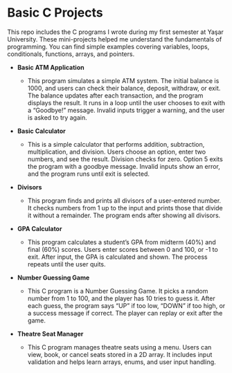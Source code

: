 # Basic C Projects
This repo includes the C programs I wrote during my first semester at Yaşar University. These mini-projects helped me understand the fundamentals of programming. You can find simple examples covering variables, loops, conditionals, functions, arrays, and pointers.

- **Basic ATM Application**
  * This program simulates a simple ATM system. The initial balance is 1000, and users can check their balance, deposit, withdraw, or exit. The balance updates after each transaction, and the program displays the result. It runs in a loop until the user chooses to exit with a “Goodbye!” message. Invalid inputs trigger a warning, and the user is asked to try again.
  
- **Basic Calculator**
  * This is a simple calculator that performs addition, subtraction, multiplication, and division. Users choose an option, enter two numbers, and see the result. Division checks for zero. Option 5 exits the program with a goodbye message. Invalid inputs show an error, and the program runs until exit is selected.
  
- **Divisors**
  * This program finds and prints all divisors of a user-entered number. It checks numbers from 1 up to the input and prints those that divide it without a remainder. The program ends after showing all divisors.
  
- **GPA Calculator**
  * This program calculates a student’s GPA from midterm (40%) and final (60%) scores. Users enter scores between 0 and 100, or -1 to exit. After input, the GPA is calculated and shown. The process repeats until the user quits.

- **Number Guessing Game**
  * This C program is a Number Guessing Game. It picks a random number from 1 to 100, and the player has 10 tries to guess it. After each guess, the program says “UP” if too low, “DOWN” if too high, or a success message if correct. The player can replay or exit after the game.
    
- **Theatre Seat Manager**
   * This C program manages theatre seats using a menu. Users can view, book, or cancel seats stored in a 2D array. It includes input validation and helps learn arrays, enums, and user input handling.
